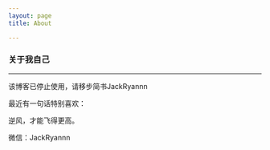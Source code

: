 ```yaml
---
layout: page 
title: About

---
```


### 关于我自己

***
该博客已停止使用，请移步简书JackRyannn

最近有一句话特别喜欢：

逆风，才能飞得更高。

微信：JackRyannn
